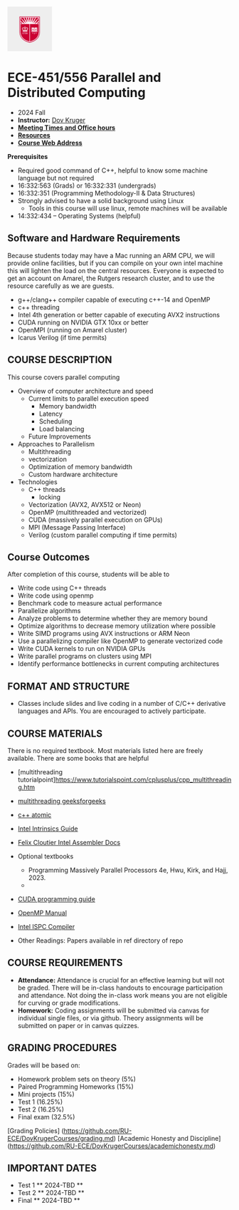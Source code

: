 <a href="https://www.ece.rutgers.edu">
<img src="assets/RUshield.png" alt="Rutgers Logo" width="100">
</a>

# ECE-451/556 Parallel and Distributed Computing

* 2024 Fall
* **Instructor:**  [Dov Kruger](https://www.ece.rutgers.edu/Dov-Kruger)
* **[Meeting Times and Office hours](https://bit.ly/3ObwKEr)**
* **[Resources](ref)**
* **[Course Web Address](https://github.com/RU-ECE/ECE451-Parallel)**

**Prerequisites**

  * Required good command of C++, helpful to know some machine language but not required
  * 16:332:563 (Grads) or 16:332:331 (undergrads)
  * 16:332:351 (Programming Methodology-II & Data Structures)
  * Strongly advised to have a solid background using Linux
    * Tools in this course will use linux, remote machines will be available
  * 14:332:434 – Operating Systems (helpful)

## Software and Hardware Requirements

Because students today may have a Mac running an ARM CPU, we will provide online facilities, but if you can compile on your own intel machine this will lighten the load on the central resources. Everyone is expected to get an account on Amarel, the Rutgers research cluster, and to use the resource carefully as we are guests.

* g++/clang++ compiler capable of executing c++-14 and OpenMP
* c++ threading
* Intel 4th generation or better capable of executing AVX2 instructions
* CUDA running on NVIDIA GTX 10xx or better
* OpenMPI (running on Amarel cluster)
* Icarus Verilog (if time permits)

## COURSE DESCRIPTION

This course covers parallel computing

* Overview of computer architecture and speed
  * Current limits to parallel execution speed
    * Memory bandwidth
    * Latency
    * Scheduling
    * Load balancing
  * Future Improvements
* Approaches to Parallelism
  * Multithreading
  * vectorization
  * Optimization of memory bandwidth
  * Custom hardware architecture
* Technologies
  * C++ threads
    * locking
  * Vectorization (AVX2, AVX512 or Neon)
  * OpenMP (multithreaded and vectorized)
  * CUDA (massively parallel execution on GPUs)
  * MPI (Message Passing Interface)
  * Verilog (custom parallel computing if time permits)

## Course Outcomes

After completion of this course, students will be able to
*  Write code using C++ threads
*  Write code using openmp
*  Benchmark code to measure actual performance
*  Parallelize algorithms
*  Analyze problems to determine whether they are memory bound
*  Optimize algorithms to decrease memory utilization where possible 
*  Write SIMD programs using AVX instructions or ARM Neon
*  Use a parallelizing compiler like OpenMP to generate vectorized code
*  Write CUDA kernels to run on NVIDIA GPUs
*  Write parallel programs on clusters using MPI
*  Identify performance bottlenecks in current computing architectures
## FORMAT AND STRUCTURE

* Classes include slides and live coding in a number of C/C++ derivative languages and APIs. You are encouraged to actively participate.

## COURSE MATERIALS

There is no required textbook. Most materials listed here are freely available.
There are some books that are helpful
* [multithreading tutorialpoint]https://www.tutorialspoint.com/cplusplus/cpp_multithreading.htm
* [multithreading geeksforgeeks](https://www.geeksforgeeks.org/multithreading-in-cpp/)
* [c++ atomic](https://www.freecodecamp.org/news/atomics-and-concurrency-in-cpp/)
* [Intel Intrinsics Guide](https://www.intel.com/content/www/us/en/docs/intrinsics-guide/index.html)
* [Felix Cloutier Intel Assembler Docs](https://www.felixcloutier.com/x86/)
* Optional textbooks
  * Programming Massively Parallel Processors 4e, Hwu, Kirk, and Hajj, 2023.
  * 
* [CUDA programming guide](https://docs.nvidia.com/cuda/cuda-c-programming-guide/index.html)
* [OpenMP Manual](ref/OpenMP-API-Specification-5.0.pdf)
* [Intel ISPC Compiler](https://ispc.github.io/)

* Other Readings: 	Papers available in ref directory of repo

## COURSE REQUIREMENTS
* **Attendance:**	Attendance is crucial for an effective learning but will not be graded. There will be in-class handouts to encourage participation and attendance. Not doing the in-class work means you are not eligible for curving or grade modifications.
* **Homework:** 	Coding assignments will be submitted via canvas for individual single files, or via github. Theory assignments will be submitted on paper or in canvas quizzes.

## GRADING PROCEDURES

Grades will be based on:
* Homework problem sets on theory                     (5%)
* Paired Programming Homeworks                        (15%)
* Mini projects                                       (15%)
* Test 1                                              (16.25%)
* Test 2                                              (16.25%)
* Final exam                                          (32.5%)

[Grading Policies] (https://github.com/RU-ECE/DovKrugerCourses/grading.md)
[Academic Honesty and Discipline] (https://github.com/RU-ECE/DovKrugerCourses/academichonesty.md)

## IMPORTANT DATES
* Test 1           ** 2024-TBD **
* Test 2           ** 2024-TBD **
* Final            ** 2024-TBD **
